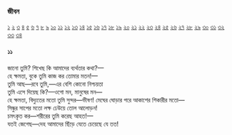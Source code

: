 ### জীবন   
[১](2.10.0.jeebon-1.md) [২](2.10.1.jeebon-2.md) [৩](2.10.2.jeebon-3.md) [৪](2.10.3.jeebon-4.md) [৫](2.10.4.jeebon-5.md) [৬](2.10.5.jeebon-6.md) [৭](2.10.6.jeebon-7.md) [৮](2.10.7.jeebon-8.md) [৯](2.10.8.jeebon-9.md) [১০](2.10.9.jeebon-10.md) [১১](2.10.10.jeebon-11.md) [১২](2.10.11.jeebon-12.md) [১৩](2.10.12.jeebon-13.md) [১৪](2.10.13.jeebon-14.md) [১৫](2.10.14.jeebon-15.md) [১৬](2.10.15.jeebon-16.md) [১৭](2.10.16.jeebon-17.md) [১৮](2.10.17.jeebon-18.md) [১৯](2.10.18.jeebon-19.md) [২০](2.10.19.jeebon-20.md) [২১](2.10.20.jeebon-21.md) [২২](2.10.21.jeebon-22.md) [২৩](2.10.22.jeebon-23.md) [২৪](2.10.23.jeebon-24.md) [২৫](2.10.24.jeebon-25.md) [২৬](2.10.25.jeebon-26.md) [২৭](2.10.26.jeebon-27.md) [২৮](2.10.27.jeebon-28.md) [২৯](2.10.28.jeebon-29.md) [৩০](2.10.29.jeebon-30.md) [৩১](2.10.30.jeebon-31.md) [৩২](2.10.31.jeebon-32.md) [৩৩](2.10.32.jeebon-33.md) [৩৪](2.10.33.jeebon-34.md)
#### ১১
জানো তুমি? শিখেছ কি আমাদের ব্যর্থতার কথা?—  
হে ক্ষমতা, বুকে তুমি কাজ কর তোমার মতন!—  
তুমি আছ—রবে তুমি,—এর বেশি কোনো নিশ্চয়তা  
তুমি এসে দিয়েছ কি?—ওগো মন, মানুষের মন—  
হে ক্ষমতা, বিদ্যুতের মতো তুমি সুন্দর—ভীষণ!
মেঘের ঘোড়ার পরে আকাশের শিকারীর মতো—  
সিন্ধুর সাপের মতো লক্ষ ঢেউয়ে তোল আলোড়ন!  
চমৎকৃত কর—শরীরের তুমি করেছ আহত!—  
যতই জেগেছ—দেহ আমাদের ছিঁড়ে যেতে চেয়েছে যে তত!   